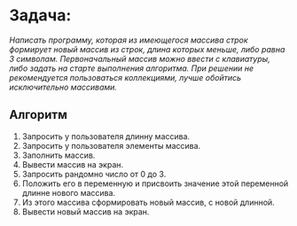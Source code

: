 # **Задача:**

*Написать программу, которая из имеющегося массива строк формирует новый массив из строк, длина которых меньше, либо равна 3 символам. Первоначальный массив можно ввести с клавиатуры, либо задать на старте выполнения алгоритма. При решении не рекомендуется пользоваться коллекциями, лучше обойтись исключительно массивами.*

## **Алгоритм**

1. Запросить у пользователя длинну массива.
2. Запросить у пользователя элементы массива.
3. Заполнить массив.
4. Вывести массив на экран.
5. Запросить рандомно число от 0 до 3.
6. Положить его в переменную и присвоить значение этой переменной длинне нового массива.
7. Из этого массива сформировать новый массив, с новой длинной.
8. Вывести новый массив на экран.